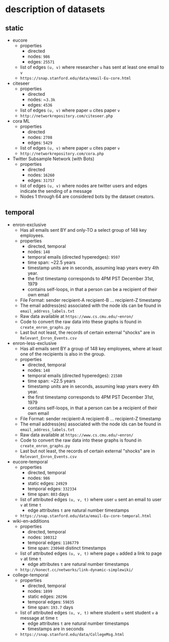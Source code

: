 # description of datasets
## static
- eucore
    - properties
        - directed
        - nodes: `986`
        - edges: `25571`
    - list of edges `(u, v)` where researcher `u` has sent at least one email to `v`
    - `https://snap.stanford.edu/data/email-Eu-core.html`
- citeseer
    - properties
        - directed
        - nodes: ~`3.3k`
        - edges: `4536`
    - list of edges `(u, v)` where paper `u` cites paper `v`
    - `http://networkrepository.com/citeseer.php`
- cora ML
    - properties
        - directed
        - nodes: `2708`
        - edges: `5429`
    - list of edges `(u, v)` where paper `u` cites paper `v`
    - `http://networkrepository.com/cora.php`
- Twitter Subsample Network (with Bots)
    - properties
        - directed
        - nodes: `16260`
        - edges: `31757`
    - list of edges `(u, v)` where nodes are twitter users and edges indicate the sending of a message
    - Nodes 1 through 64 are considered bots by the dataset creators.
## temporal
- enron-exclusive
    - Has all emails sent BY and only-TO a select group of 148 key employees.
    - properties
        - directed, temporal
        - nodes: `148`
        - temporal emails (directed hyperedges): `9597`
        - time span: ~22.5 years
        - timestamp units are in seconds, assuming leap years every 4th year.
        - the first timestamp corresponds to 4PM PST December 31st, 1979
        - contains self-loops, in that a person can be a recipient of their own email
    - File Format: sender recipient-A recipient-B ... recipient-Z timestamp
    - The email address(es) associated with the node ids can be found in `email_address_labels.txt`
    - Raw data available at `https://www.cs.cmu.edu/~enron/`
    - Code to convert the raw data into these graphs is found in `create_enron_graphs.py`
    - Last but not least, the records of certain external "shocks" are in `Relevant_Enron_Events.csv`
- enron-less-exclusive
    - Has all emails sent BY a group of 148 key employees, where at least one of the recipients is also in the group.
    - properties
        - directed, temporal
        - nodes: `148`
        - temporal emails (directed hyperedges): `21580`
        - time span: ~22.5 years
        - timestamp units are in seconds, assuming leap years every 4th year.
        - the first timestamp corresponds to 4PM PST December 31st, 1979
        - contains self-loops, in that a person can be a recipient of their own email
    - File Format: sender recipient-A recipient-B ... recipient-Z timestamp
    - The email address(es) associated with the node ids can be found in `email_address_labels.txt`
    - Raw data available at `https://www.cs.cmu.edu/~enron/`
    - Code to convert the raw data into these graphs is found in `create_enron_graphs.py`
    - Last but not least, the records of certain external "shocks" are in `Relevant_Enron_Events.csv`
- eucore-temporal
    - properties
        - directed, temporal
        - nodes: `986`
        - static edges: `24929`
        - temporal edges: `332334`
        - time span: `803` days
    - list of attributed edges `(u, v, t)` where user `u` sent an email to user `v` at time `t`
        - edge attributes `t` are natural number timestamps
    - `https://snap.stanford.edu/data/email-Eu-core-temporal.html`
- wiki-en-additions
    - properties
        - directed, temporal
        - nodes: `100312`
        - temporal edges: `1186779`
        - time span: `230940` distinct timestamps
    - list of attributed edges `(u, v, t)` where page `u` added a link to page `v` at time `t`
        - edge attributes `t` are natural number timestamps
    - `http://konect.cc/networks/link-dynamic-simplewiki/`
- college-temporal
    - properties
        - directed, temporal
        - nodes: `1899`
        - static edges: `20296`
        - temporal edges: `59835`
        - time span: `193.7` days
    - list of attributed edges `(u, v, t)` where student `u` sent student `v` a message at time `t`
        - edge attributes `t` are natural number timestamps
        - timestamps are in seconds
    - `https://snap.stanford.edu/data/CollegeMsg.html`

